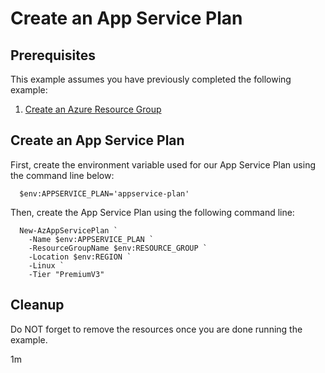 
# Create an App Service Plan

## Prerequisites

This example assumes you have previously completed the following example:

1. [Create an Azure Resource Group](../../group/create/)

## Create an App Service Plan

First, create the environment variable used for our App Service Plan
using the command line below:

```shell
  $env:APPSERVICE_PLAN='appservice-plan'
```

Then, create the App Service Plan using the following command line:

```shell
  New-AzAppServicePlan `
    -Name $env:APPSERVICE_PLAN `
    -ResourceGroupName $env:RESOURCE_GROUP `
    -Location $env:REGION `
    -Linux `
    -Tier "PremiumV3"
```

## Cleanup

Do NOT forget to remove the resources once you are done running the example.

1m
